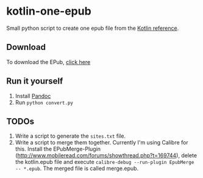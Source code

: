 # kotlin-one-epub

Small python script to create one epub file from the [Kotlin reference](http://kotlinlang.org/docs/reference/).

## Download

To download the EPub, [click here](https://github.com/phxql/kotlin-one-epub/raw/master/kotlin.epub?raw=true)

## Run it yourself

1. Install [Pandoc](http://pandoc.org/installing.html)
1. Run `python convert.py`

## TODOs

1. Write a script to generate the `sites.txt` file.
1. Write a script to merge them together. Currently I'm using Calibre for this. Install the EPubMerge-Plugin (http://www.mobileread.com/forums/showthread.php?t=169744), delete the kotlin.epub file and execute `calibre-debug --run-plugin EpubMerge -- *.epub`. The merged file is called merge.epub.

